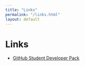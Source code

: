 ```yaml
---
title: "Links"
permalink: "/links.html"
layout: default
---
```


# Links

 * [GitHub Student Developer Pack](https://education.github.com/pack)
